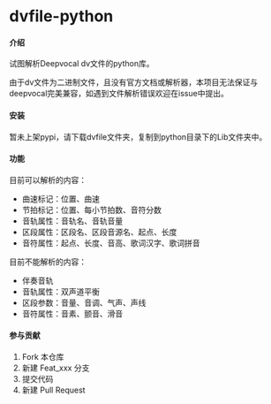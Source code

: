 # dvfile-python

#### 介绍

试图解析Deepvocal dv文件的python库。

由于dv文件为二进制文件，且没有官方文档或解析器，本项目无法保证与deepvocal完美兼容，如遇到文件解析错误欢迎在issue中提出。

#### 安装

暂未上架pypi，请下载dvfile文件夹，复制到python目录下的Lib文件夹中。

#### 功能

目前可以解析的内容：

- 曲速标记：位置、曲速
- 节拍标记：位置、每小节拍数、音符分数
- 音轨属性：音轨名、音轨音量
- 区段属性：区段名、区段音源名、起点、长度
- 音符属性：起点、长度、音高、歌词汉字、歌词拼音

目前不能解析的内容：

- 伴奏音轨
- 音轨属性：双声道平衡
- 区段参数：音量、音调、气声、声线
- 音符属性：音素、颤音、滑音

#### 参与贡献

1.  Fork 本仓库
2.  新建 Feat_xxx 分支
3.  提交代码
4.  新建 Pull Request
